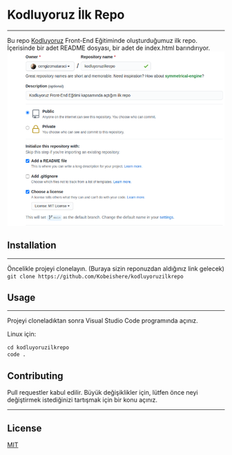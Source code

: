 # Kodluyoruz İlk Repo
----
Bu repo [Kodluyoruz](https://www.kodluyoruz.org/) Front-End Eğitiminde oluşturduğumuz ilk repo. İçerisinde bir adet README dosyası, bir adet de index.html barındırıyor.
![ekran görüntüsü](https://raw.githubusercontent.com/Kodluyoruz/taskforce/main/git/odev1/figures/github.png)


## Installation
----
Öncelikle projeyi clonelayın. (Buraya sizin reponuzdan aldığınız link gelecek)
`
git clone https://github.com/Kobeishere/kodluyoruzilkrepo
`
## Usage
---
Projeyi cloneladıktan sonra Visual Studio Code programında açınız.

Linux için:

````
cd kodluyoruzilkrepo
code .
````
## Contributing
Pull requestler kabul edilir. Büyük değişiklikler için, lütfen önce neyi değiştirmek istediğinizi tartışmak için bir konu açınız.

---
## License

[MIT](https://choosealicense.com/licenses/mit/)